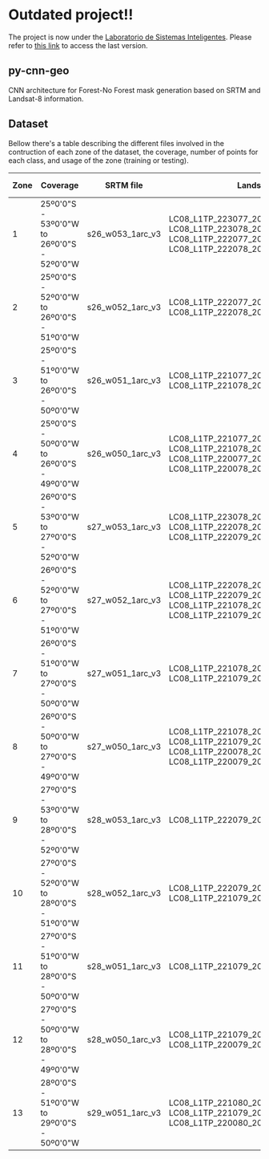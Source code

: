 # Outdated project!!
The project is now under the [Laboratorio de Sistemas Inteligentes](https://github.com/labsin-uncuyo). Please refer to [this link](https://github.com/labsin-uncuyo/py-cnn-geo) to access the last version.

## py-cnn-geo
CNN architecture for Forest-No Forest mask generation based on SRTM and Landsat-8 information.


## Dataset
Bellow there's a table describing the different files involved in the contruction of each zone of the dataset, the coverage, number of points for each class, and usage of the zone (training or testing).
<table>
  <thead>
    <tr>
      <th>Zone</th>
      <th>Coverage</th>
      <th>SRTM file</th>
      <th>Landsat-8 files</th>
      <th>FNF file</th>
      <th>Usage</th>
      <th>F-NF Points</th>
    </tr>
  </thead>
  <tbody>
    <tr>
      <td>1</td>
      <td>
        25º0'0"S - 53º0'0"W to<br>
        26º0'0"S - 52º0'0"W</td>
      <td>s26_w053_1arc_v3</td>
      <td>
        LC08_L1TP_223077_20140204_20170426_01_T1<br>
        LC08_L1TP_223078_20140204_20170426_01_T1<br>
        LC08_L1TP_222077_20140301_20170425_01_T1<br>
        LC08_L1TP_222078_20140301_20170425_01_T1
      </td>
      <td>S25W053_15_FNF_F02DAR</td>
      <td>Training</td>
      <td>
        NF: 10363584<br>
        F: 2596416
      </td>
    </tr>
    <tr>
      <td>2</td>
      <td>
        25º0'0"S - 52º0'0"W to<br>
        26º0'0"S - 51º0'0"W</td>
      <td>s26_w052_1arc_v3</td>
      <td>
        LC08_L1TP_222077_20140301_20170425_01_T1<br>
        LC08_L1TP_222078_20140301_20170425_01_T1
      </td>
      <td>S25W052_15_FNF_F02DAR</td>
      <td>Training</td>
      <td>
        NF: 5739929<br>
        F: 7220071
      </td>
    </tr>
    <tr>
      <td>3</td>
      <td>
        25º0'0"S - 51º0'0"W to<br>
        26º0'0"S - 50º0'0"W</td>
      <td>s26_w051_1arc_v3</td>
      <td>
        LC08_L1TP_221077_20140206_20170426_01_T1<br>
        LC08_L1TP_221078_20140206_20170426_01_T1
      </td>
      <td>S25W051_15_FNF_F02DAR</td>
      <td>Training</td>
      <td>
        NF: 7125519<br>
        F: 5834481
      </td>
    </tr>
    <tr>
      <td>4</td>
      <td>
        25º0'0"S - 50º0'0"W to<br>
        26º0'0"S - 49º0'0"W</td>
      <td>s26_w050_1arc_v3</td>
      <td>
        LC08_L1TP_221077_20140206_20170426_01_T1<br>
        LC08_L1TP_221078_20140206_20170426_01_T1<br>
        LC08_L1TP_220077_20140130_20170426_01_T1<br>
        LC08_L1TP_220078_20140130_20170426_01_T1
      </td>
      <td>S25W050_15_FNF_F02DAR</td>
      <td>Training</td>
      <td>
        NF: 5202917<br>
        F: 7757083
      </td>
    </tr>
    <tr>
      <td>5</td>
      <td>
        26º0'0"S - 53º0'0"W to<br>
        27º0'0"S - 52º0'0"W</td>
      <td>s27_w053_1arc_v3</td>
      <td>
        LC08_L1TP_223078_20140204_20170426_01_T1<br>
        LC08_L1TP_222078_20140301_20170425_01_T1<br>
        LC08_L1TP_222079_20140301_20170425_01_T1
      </td>
      <td>S26W053_15_FNF_F02DAR</td>
      <td>Training</td>
      <td>
        NF: 10081411<br>
        F: 2878589
      </td>
    </tr>
    <tr>
      <td>6</td>
      <td>
        26º0'0"S - 52º0'0"W to<br>
        27º0'0"S - 51º0'0"W</td>
      <td>s27_w052_1arc_v3</td>
      <td>
        LC08_L1TP_222078_20140301_20170425_01_T1<br>
        LC08_L1TP_222079_20140301_20170425_01_T1<br>
        LC08_L1TP_221078_20140206_20170426_01_T1<br>
        LC08_L1TP_221079_20140206_20170426_01_T1
      </td>
      <td>S26W052_15_FNF_F02DAR</td>
      <td>Training</td>
      <td>
        NF: 3763615<br>
        F: 9196385
      </td>
    </tr>
    <tr>
      <td>7</td>
      <td>
        26º0'0"S - 51º0'0"W to<br>
        27º0'0"S - 50º0'0"W</td>
      <td>s27_w051_1arc_v3</td>
      <td>
        LC08_L1TP_221078_20140206_20170426_01_T1<br>
        LC08_L1TP_221079_20140206_20170426_01_T1
      </td>
      <td>S26W051_15_FNF_F02DAR</td>
      <td>Training</td>
      <td>
        NF: 4077598<br>
        F: 8882402
      </td>
    </tr>
    <tr>
      <td>8</td>
      <td>
        26º0'0"S - 50º0'0"W to<br>
        27º0'0"S - 49º0'0"W</td>
      <td>s27_w050_1arc_v3</td>
      <td>
        LC08_L1TP_221078_20140206_20170426_01_T1<br>
        LC08_L1TP_221079_20140206_20170426_01_T1<br>
        LC08_L1TP_220078_20140130_20170426_01_T1<br>
        LC08_L1TP_220079_20140130_20170426_01_T1
      </td>
      <td>S26W050_15_FNF_F02DAR</td>
      <td>Training</td>
      <td>
        NF: 2860139<br>
        F: 10099861
      </td>
    </tr>
    <tr>
      <td>9</td>
      <td>
        27º0'0"S - 53º0'0"W to<br>
        28º0'0"S - 52º0'0"W</td>
      <td>s28_w053_1arc_v3</td>
      <td>
        LC08_L1TP_222079_20140301_20170425_01_T1
      </td>
      <td>S27W053_15_FNF_F02DAR</td>
      <td>Training</td>
      <td>
        NF: 9604649<br>
        F: 3355351
      </td>
    </tr>
    <tr>
      <td>10</td>
      <td>
        27º0'0"S - 52º0'0"W to<br>
        28º0'0"S - 51º0'0"W</td>
      <td>s28_w052_1arc_v3</td>
      <td>
        LC08_L1TP_222079_20140301_20170425_01_T1<br>
        LC08_L1TP_221079_20140206_20170426_01_T1
      </td>
      <td>S27W052_15_FNF_F02DAR</td>
      <td>Training</td>
      <td>
        NF: 8132216<br>
        F: 4827784
      </td>
    </tr>
    <tr>
      <td>11</td>
      <td>
        27º0'0"S - 51º0'0"W to<br>
        28º0'0"S - 50º0'0"W</td>
      <td>s28_w051_1arc_v3</td>
      <td>
        LC08_L1TP_221079_20140206_20170426_01_T1
      </td>
      <td>S27W051_15_FNF_F02DAR</td>
      <td>Training</td>
      <td>
        NF: 5461194<br>
        F: 7498806
      </td>
    </tr>
    <tr>
      <td>12</td>
      <td>
        27º0'0"S - 50º0'0"W to<br>
        28º0'0"S - 49º0'0"W</td>
      <td>s28_w050_1arc_v3</td>
      <td>
        LC08_L1TP_221079_20140206_20170426_01_T1<br>
        LC08_L1TP_220079_20140130_20170426_01_T1
      </td>
      <td>S27W050_15_FNF_F02DAR</td>
      <td>Training</td>
      <td>
        NF: 3720423<br>
        F: 9239577
      </td>
    </tr>
    <tr>
      <td>13</td>
      <td>
        28º0'0"S - 51º0'0"W to<br>
        29º0'0"S - 50º0'0"W</td>
      <td>s29_w051_1arc_v3</td>
      <td>
        LC08_L1TP_221080_20140206_20170426_01_T1<br>
        LC08_L1TP_221079_20140206_20170426_01_T1<br>
        LC08_L1TP_220080_20140130_20170426_01_T1
      </td>
      <td>S28W051_15_FNF_F02DAR</td>
      <td>Testing</td>
      <td>
        NF: 7776871<br>
        F: 5183129
      </td>
    </tr>
  </tbody>
</table>
